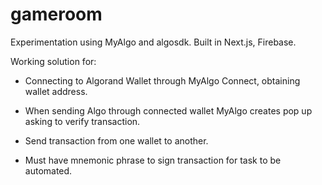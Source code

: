 # gameroom

Experimentation using MyAlgo and algosdk. Built in Next.js, Firebase.

Working solution for:

 - Connecting to Algorand Wallet through MyAlgo Connect, obtaining wallet address.
  - When sending Algo through connected wallet MyAlgo creates pop up asking to verify transaction.
  
 - Send transaction from one wallet to another.
  - Must have mnemonic phrase to sign transaction for task to be automated.
